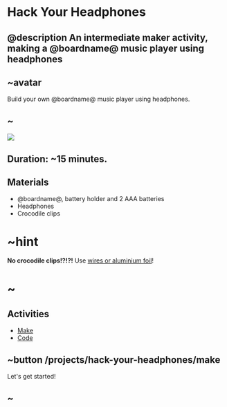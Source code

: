 # Hack Your Headphones 

## @description An intermediate maker activity, making a @boardname@ music player using headphones

## ~avatar

Build your own @boardname@ music player using headphones.

## ~

![](/static/mb/lessons/hack-your-headphones-0.png)


## Duration: ~15 minutes.

## Materials

* @boardname@, battery holder and 2 AAA batteries
* Headphones
* Crocodile clips

# ~hint

**No crocodile clips!?!?!** Use [wires or aluminium foil](/device/foil-circuits)!

# ~

## Activities

* [Make](/static/projects/hack-your-headphones/make)
* [Code](/static/projects/hack-your-headphones/code)

## ~button /projects/hack-your-headphones/make

Let's get started!

## ~
